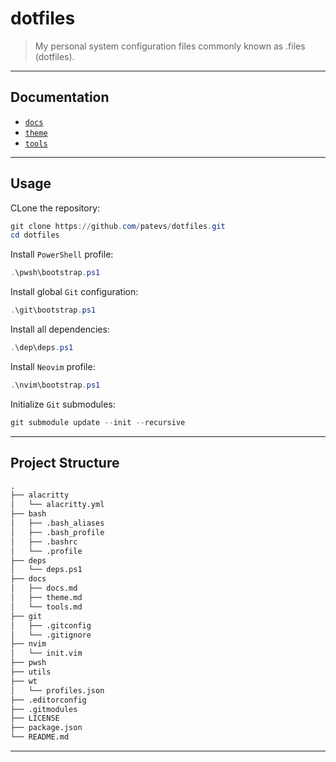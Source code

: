 # dotfiles

> My personal system configuration files commonly known as .files (dotfiles).

---

## Documentation

- [`docs`](./docs/docs.md)
- [`theme`](./docs/theme.md)
- [`tools`](./docs/theme.md)

---

## Usage

CLone the repository:

```powershell
git clone https://github.com/patevs/dotfiles.git
cd dotfiles
```

Install `PowerShell` profile:

```powershell
.\pwsh\bootstrap.ps1
```

Install global `Git` configuration:

```powershell
.\git\bootstrap.ps1
```

Install all dependencies:

```powershell
.\dep\deps.ps1
```

Install `Neovim` profile:

```powershell
.\nvim\bootstrap.ps1
```

Initialize `Git` submodules:

```powershell
git submodule update --init --recursive
```

---

## Project Structure

```md
.
├── alacritty
│   └── alacritty.yml
├── bash
│   ├── .bash_aliases
│   ├── .bash_profile
│   ├── .bashrc
│   └── .profile
├── deps
│   └── deps.ps1
├── docs
│   ├── docs.md
│   ├── theme.md
│   └── tools.md
├── git
│   ├── .gitconfig
│   └── .gitignore
├── nvim
│   └── init.vim
├── pwsh
├── utils
├── wt
│   └── profiles.json
├── .editorconfig
├── .gitmodules
├── LICENSE
├── package.json
└── README.md
```

---
